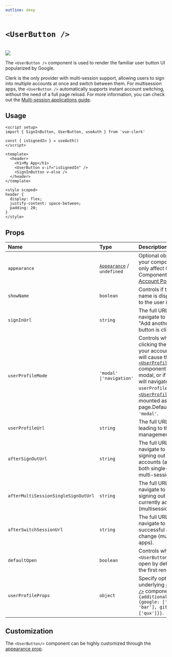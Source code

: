 ```yaml
---
outline: deep
---
```


# `<UserButton />`

<br />
<img src="https://clerk.com/_next/image?url=%2Fdocs%2Fimages%2Fui-components%2Fcomponent-user_button.svg&w=1080&q=75" />

The `<UserButton />` component is used to render the familiar user button UI popularized by Google.

Clerk is the only provider with multi-session support, allowing users to sign into multiple accounts at once and switch between them. For multisession apps, the `<UserButton />` automatically supports instant account switching, without the need of a full page reload. For more information, you can check out the [Multi-session applications guide](https://clerk.com/docs/custom-flows/multi-session-applications#overview).

## Usage

```vue
<script setup>
import { SignInButton, UserButton, useAuth } from 'vue-clerk'

const { isSignedIn } = useAuth()
</script>

<template>
  <header>
    <h1>My App</h1>
    <UserButton v-if="isSignedIn" />
    <SignInButton v-else />
  </header>
</template>

<style scoped>
header {
  display: flex;
  justify-content: space-between;
  padding: 20;
}
</style>
```

## Props

|Name|Type|Description|
|:----|:----|:----|
|`appearance`|[`Appearance`](https://clerk.com/docs/components/customization/overview) / `undefined`|Optional object to style your components. Will only affect Clerk Components and not [Account Portal](https://clerk.com/docs/account-portal/overview) pages.|
|`showName`|`boolean`|Controls if the user name is displayed next to the user image button.|
|`signInUrl`|`string`|The full URL or path to navigate to when the "Add another account" button is clicked.|
|`userProfileMode`|`'modal' \|'navigation'`|Controls whether clicking the "Manage your account" button will cause the [`<UserProfile />`](/user/user-profile) component to open as a modal, or if the browser will navigate to the `userProfileUrl` where [`<UserProfile />`](/user/user-profile) is mounted as a page.Defaults to: `'modal'`.|
|`userProfileUrl`|`string`|The full URL or path leading to the user management interface.|
|`afterSignOutUrl`|`string`|The full URL or path to navigate to after a signing out from all accounts (applies to both single-session and multi-session apps).|
|`afterMultiSessionSingleSignOutUrl`|`string`|The full URL or path to navigate to after a signing out from currently active account (multisession apps).|
|`afterSwitchSessionUrl`|`string`|The full URL or path to navigate to after a successful account change (multi-session apps).|
|`defaultOpen`|`boolean`|Controls whether the `<UserButton />` should open by default during the first render.|
|`userProfileProps`|`object`|Specify options for the underlying [`<UserProfile />`](/user/user-profile) component. e.g. `{additionalOAuthScopes: {google: ['foo', 'bar'], github: ['qux']}}`.|

## Customization

The `<UserButton/>` component can be highly customized through the [appearance prop](https://clerk.com/docs/component-customization/appearance-prop).

